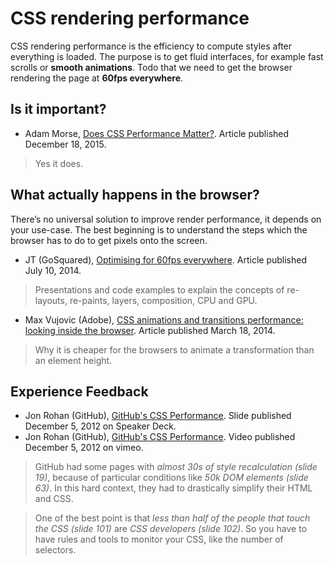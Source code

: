 # CSS rendering performance

CSS rendering performance is the efficiency to compute styles after everything is loaded.
The purpose is to get fluid interfaces, for example fast scrolls or **smooth animations**.
Todo that we need to get the browser rendering the page at **60fps everywhere**.


## Is it important?

 * Adam Morse, [Does CSS Performance Matter?][mrmrs-caring]. Article published December 18, 2015.
 
> Yes it does. 
 
[mrmrs-caring]: http://xn--h4hg.ws/2014/12/18/caring/


## What actually happens in the browser? 

There’s no universal solution to improve render performance, it depends on your use-case.
The best beginning is to understand the steps which the browser has to do to get pixels onto the screen.

 * JT (GoSquared), [Optimising for 60fps everywhere][gosquared-article]. Article published July 10, 2014.

> Presentations and code examples to explain the concepts of re-layouts, re-paints, layers, composition, CPU and GPU.

[gosquared-article]: https://engineering.gosquared.com/optimising-60fps-everywhere-in-javascript


 * Max Vujovic (Adobe), [CSS animations and transitions performance: looking inside the browser][adobe-animations-performance].
 Article published March 18, 2014.
  
> Why it is cheaper for the browsers to animate a transformation than an element height.

[adobe-animations-performance]: http://blogs.adobe.com/webplatform/2014/03/18/css-animations-and-transitions-performance/


## Experience Feedback

 * Jon Rohan (GitHub), [GitHub's CSS Performance][github-slides]. Slide published December 5, 2012 on Speaker Deck.
 * Jon Rohan (GitHub), [GitHub's CSS Performance][github-video]. Video published December 5, 2012 on vimeo.

> GitHub had some pages with *almost 30s of style recalculation (slide 19)*,
because of particular conditions like *50k DOM elements (slide 63)*.
In this hard context, they had to drastically simplify their HTML and CSS.

> One of the best point is that *less than half of the people that touch the CSS (slide 101)* are *CSS developers (slide 102)*.
So you have to have rules and tools to monitor your CSS, like the number of selectors. 

[github-slides]: https://speakerdeck.com/jonrohan/githubs-css-performance
[github-video]: https://vimeo.com/54990931




